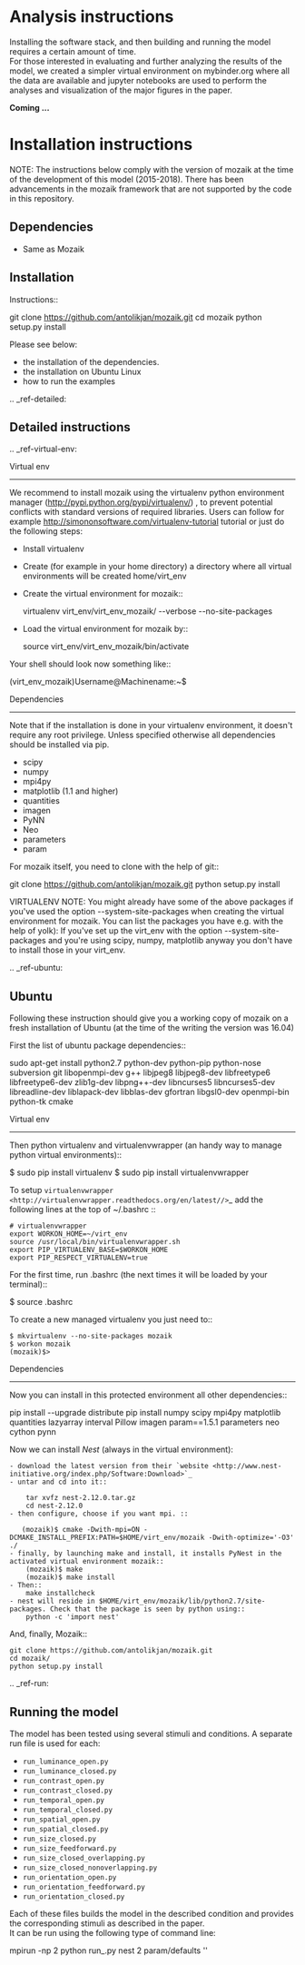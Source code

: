 Analysis instructions
========================

Installing the software stack, and then building and running the model requires a certain amount of time.     
For those interested in evaluating and further analyzing the results of the model, we created a simpler virtual environment on mybinder.org where all the data are available and jupyter notebooks are used to perform the analyses and visualization of the major figures in the paper.

**Coming ...**

Installation instructions
========================

NOTE: The instructions below comply with the version of mozaik at the time of the development of this model (2015-2018). There has been advancements in the mozaik framework that are not supported by the code in this repository.

Dependencies
------------
* Same as Mozaik

Installation
------------

Instructions::

  git clone https://github.com/antolikjan/mozaik.git
  cd mozaik
  python setup.py install
  
Please see below:
 * the installation of the dependencies.
 * the installation on Ubuntu Linux
 * how to run the examples
 
.. _ref-detailed:

Detailed instructions
---------------------

.. _ref-virtual-env:

Virtual env
___________

We recommend to install mozaik using the virtualenv python environment manager (http://pypi.python.org/pypi/virtualenv/) , to prevent potential
conflicts with standard versions of required libraries. Users can follow for example http://simononsoftware.com/virtualenv-tutorial tutorial or just do the following steps:
 
 * Install virtualenv
 * Create (for example in your home directory) a directory where all virtual environments will be created home/virt_env
 * Create the virtual environment for mozaik:: 
    
    virtualenv virt_env/virt_env_mozaik/ --verbose --no-site-packages

 * Load the virtual environment for mozaik by::
 
    source virt_env/virt_env_mozaik/bin/activate

Your shell should look now something like::

(virt_env_mozaik)Username@Machinename:~$

Dependencies 
____________

Note that if the installation is done in your virtualenv environment, it doesn't require any root privilege. Unless specified otherwise
all dependencies should be installed via pip.

 * scipy
 * numpy
 * mpi4py
 * matplotlib (1.1 and higher)
 * quantities
 * imagen
 * PyNN
 * Neo
 * parameters
 * param

For mozaik itself, you need to clone with the help of git::

  git clone https://github.com/antolikjan/mozaik.git
  python setup.py install


VIRTUALENV NOTE: You might already have some of the above packages
if you've used the option --system-site-packages when creating the virtual environment for mozaik.
You can list the packages you have e.g. with the help of yolk):
If you've set up the virt_env with the option --system-site-packages and
you're using scipy, numpy, matplotlib anyway you don't have to install those in your virt_env.

.. _ref-ubuntu:

Ubuntu
------

Following these instruction should give you a working copy of mozaik on a 
fresh installation of Ubuntu (at the time of the writing the version was 16.04)

First the list of ubuntu package dependencies::

  sudo apt-get install python2.7 python-dev python-pip python-nose subversion git libopenmpi-dev g++ libjpeg8 libjpeg8-dev libfreetype6 libfreetype6-dev zlib1g-dev libpng++-dev libncurses5 libncurses5-dev libreadline-dev liblapack-dev libblas-dev gfortran libgsl0-dev openmpi-bin python-tk cmake


Virtual env
____________

Then python virtualenv and virtualenvwrapper (an handy way to manage python virtual environments)::

$ sudo pip install virtualenv
$ sudo pip install virtualenvwrapper

To setup `virtualenvwrapper <http://virtualenvwrapper.readthedocs.org/en/latest//>`_ add the following lines at the top of ~/.bashrc ::

    # virtualenvwrapper
    export WORKON_HOME=~/virt_env
    source /usr/local/bin/virtualenvwrapper.sh
    export PIP_VIRTUALENV_BASE=$WORKON_HOME
    export PIP_RESPECT_VIRTUALENV=true

For the first time, run .bashrc (the next times it will be loaded by your terminal)::      

$ source .bashrc

To create a new managed virtualenv you just need to::

    $ mkvirtualenv --no-site-packages mozaik
    $ workon mozaik
    (mozaik)$>
 

Dependencies 
____________

 
Now you can install in this protected environment all other dependencies::

  pip install --upgrade distribute
  pip install numpy scipy mpi4py matplotlib quantities lazyarray interval Pillow imagen param==1.5.1 parameters neo cython pynn

Now we can install *Nest* (always in the virtual environment):

    - download the latest version from their `website <http://www.nest-initiative.org/index.php/Software:Download>`_
    - untar and cd into it::

        tar xvfz nest-2.12.0.tar.gz
        cd nest-2.12.0
    - then configure, choose if you want mpi. ::
    
       (mozaik)$ cmake -Dwith-mpi=ON -DCMAKE_INSTALL_PREFIX:PATH=$HOME/virt_env/mozaik -Dwith-optimize='-O3' ./
    - finally, by launching make and install, it installs PyNest in the activated virtual environment mozaik::
        (mozaik)$ make
        (mozaik)$ make install
    - Then::
        make installcheck
    - nest will reside in $HOME/virt_env/mozaik/lib/python2.7/site-packages. Check that the package is seen by python using::
        python -c 'import nest'


And, finally, Mozaik::
    
    git clone https://github.com/antolikjan/mozaik.git
    cd mozaik/
    python setup.py install
    
.. _ref-run:

Running the model
----------------
The model has been tested using several stimuli and conditions. A separate run file is used for each:

- `run_luminance_open.py`
- `run_luminance_closed.py`
- `run_contrast_open.py`
- `run_contrast_closed.py`
- `run_temporal_open.py`
- `run_temporal_closed.py`
- `run_spatial_open.py`
- `run_spatial_closed.py`
- `run_size_closed.py`
- `run_size_feedforward.py`
- `run_size_closed_overlapping.py`
- `run_size_closed_nonoverlapping.py`
- `run_orientation_open.py`
- `run_orientation_feedforward.py`
- `run_orientation_closed.py`

Each of these files builds the model in the described condition and provides the corresponding stimuli as described in the paper.    
It can be run using the following type of command line:

mpirun -np 2 python run_<stimulus and condition>.py nest 2 param/defaults '<stimulus and condition folder name>'

